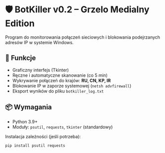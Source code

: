 # 🛡️ BotKiller v0.2 – Grzelo Medialny Edition

Program do monitorowania połączeń sieciowych i blokowania podejrzanych adresów IP w systemie Windows.

## 🔧 Funkcje
- Graficzny interfejs (Tkinter)
- Ręczne i automatyczne skanowanie (co 5 min)
- Wykrywanie połączeń do krajów: **RU, CN, KP, IR**
- Blokowanie IP w zaporze systemowej (`netsh advfirewall`)
- Eksport wyników do pliku `botkiller_log.txt`

## 📦 Wymagania
- Python 3.9+
- Moduły: `psutil`, `requests`, `tkinter` (standardowy)

Instalacja zależności (jeśli potrzeba):

```bash
pip install psutil requests


